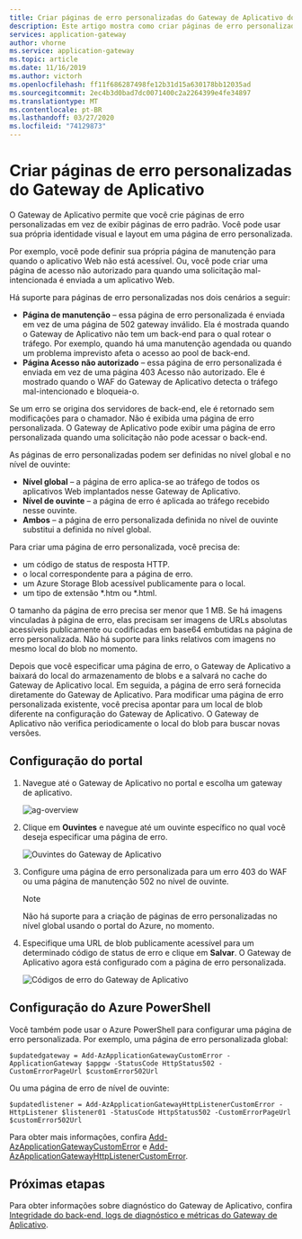 ```yaml
---
title: Criar páginas de erro personalizadas do Gateway de Aplicativo do Azure
description: Este artigo mostra como criar páginas de erro personalizadas do Gateway de Aplicativo. Você pode usar sua própria identidade visual e layout em uma página de erro personalizada.
services: application-gateway
author: vhorne
ms.service: application-gateway
ms.topic: article
ms.date: 11/16/2019
ms.author: victorh
ms.openlocfilehash: ff11f686287498fe12b31d15a630178bb12035ad
ms.sourcegitcommit: 2ec4b3d0bad7dc0071400c2a2264399e4fe34897
ms.translationtype: MT
ms.contentlocale: pt-BR
ms.lasthandoff: 03/27/2020
ms.locfileid: "74129873"
---
```

# <a name="create-application-gateway-custom-error-pages"></a>Criar páginas de erro personalizadas do Gateway de Aplicativo

O Gateway de Aplicativo permite que você crie páginas de erro personalizadas em vez de exibir páginas de erro padrão. Você pode usar sua própria identidade visual e layout em uma página de erro personalizada.

Por exemplo, você pode definir sua própria página de manutenção para quando o aplicativo Web não está acessível. Ou, você pode criar uma página de acesso não autorizado para quando uma solicitação mal-intencionada é enviada a um aplicativo Web.

Há suporte para páginas de erro personalizadas nos dois cenários a seguir:

- **Página de manutenção** – essa página de erro personalizada é enviada em vez de uma página de 502 gateway inválido. Ela é mostrada quando o Gateway de Aplicativo não tem um back-end para o qual rotear o tráfego. Por exemplo, quando há uma manutenção agendada ou quando um problema imprevisto afeta o acesso ao pool de back-end.
- **Página Acesso não autorizado** – essa página de erro personalizada é enviada em vez de uma página 403 Acesso não autorizado. Ele é mostrado quando o WAF do Gateway de Aplicativo detecta o tráfego mal-intencionado e bloqueia-o.

Se um erro se origina dos servidores de back-end, ele é retornado sem modificações para o chamador. Não é exibida uma página de erro personalizada. O Gateway de Aplicativo pode exibir uma página de erro personalizada quando uma solicitação não pode acessar o back-end.

As páginas de erro personalizadas podem ser definidas no nível global e no nível de ouvinte:

- **Nível global** – a página de erro aplica-se ao tráfego de todos os aplicativos Web implantados nesse Gateway de Aplicativo.
- **Nível de ouvinte** – a página de erro é aplicada ao tráfego recebido nesse ouvinte.
- **Ambos** – a página de erro personalizada definida no nível de ouvinte substitui a definida no nível global.

Para criar uma página de erro personalizada, você precisa de:

- um código de status de resposta HTTP.
- o local correspondente para a página de erro. 
- um Azure Storage Blob acessível publicamente para o local.
- um tipo de extensão *.htm ou *.html. 

O tamanho da página de erro precisa ser menor que 1 MB. Se há imagens vinculadas à página de erro, elas precisam ser imagens de URLs absolutas acessíveis publicamente ou codificadas em base64 embutidas na página de erro personalizada. Não há suporte para links relativos com imagens no mesmo local do blob no momento. 

Depois que você especificar uma página de erro, o Gateway de Aplicativo a baixará do local do armazenamento de blobs e a salvará no cache do Gateway de Aplicativo local. Em seguida, a página de erro será fornecida diretamente do Gateway de Aplicativo. Para modificar uma página de erro personalizada existente, você precisa apontar para um local de blob diferente na configuração do Gateway de Aplicativo. O Gateway de Aplicativo não verifica periodicamente o local do blob para buscar novas versões.

## <a name="portal-configuration"></a>Configuração do portal

1. Navegue até o Gateway de Aplicativo no portal e escolha um gateway de aplicativo.

    ![ag-overview](media/custom-error/ag-overview.png)
2. Clique em **Ouvintes** e navegue até um ouvinte específico no qual você deseja especificar uma página de erro.

    ![Ouvintes do Gateway de Aplicativo](media/custom-error/ag-listener.png)
3. Configure uma página de erro personalizada para um erro 403 do WAF ou uma página de manutenção 502 no nível de ouvinte.

    > [!NOTE]
    > Não há suporte para a criação de páginas de erro personalizadas no nível global usando o portal do Azure, no momento.

4. Especifique uma URL de blob publicamente acessível para um determinado código de status de erro e clique em **Salvar**. O Gateway de Aplicativo agora está configurado com a página de erro personalizada.

   ![Códigos de erro do Gateway de Aplicativo](media/custom-error/ag-error-codes.png)

## <a name="azure-powershell-configuration"></a>Configuração do Azure PowerShell

Você também pode usar o Azure PowerShell para configurar uma página de erro personalizada. Por exemplo, uma página de erro personalizada global:

`$updatedgateway = Add-AzApplicationGatewayCustomError -ApplicationGateway $appgw -StatusCode HttpStatus502 -CustomErrorPageUrl $customError502Url`

Ou uma página de erro de nível de ouvinte:

`$updatedlistener = Add-AzApplicationGatewayHttpListenerCustomError -HttpListener $listener01 -StatusCode HttpStatus502 -CustomErrorPageUrl $customError502Url`

Para obter mais informações, confira [Add-AzApplicationGatewayCustomError](https://docs.microsoft.com/powershell/module/az.network/add-azapplicationgatewaycustomerror?view=azps-1.2.0) e [Add-AzApplicationGatewayHttpListenerCustomError](https://docs.microsoft.com/powershell/module/az.network/add-azapplicationgatewayhttplistenercustomerror?view=azps-1.3.0).

## <a name="next-steps"></a>Próximas etapas

Para obter informações sobre diagnóstico do Gateway de Aplicativo, confira [Integridade do back-end, logs de diagnóstico e métricas do Gateway de Aplicativo](application-gateway-diagnostics.md).